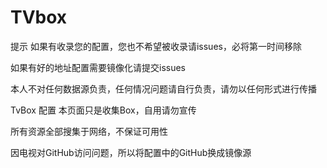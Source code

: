 # TVbox
提示
如果有收录您的配置，您也不希望被收录请issues，必将第一时间移除

如果有好的地址配置需要镜像化请提交issues

本人不对任何数据源负责，任何情况问题请自行负责，请勿以任何形式进行传播

TvBox 配置
本页面只是收集Box，自用请勿宣传

所有资源全部搜集于网络，不保证可用性

因电视对GitHub访问问题，所以将配置中的GitHub换成镜像源

